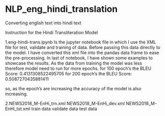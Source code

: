 # NLP_eng_hindi_translation
Converting english text into hindi text

Instruction for the Hindi Transliteration Model

1.eng-hindi-trans.ipynb
	Is the jupyter notebook file in which I use the XML file for test, validate and training of data.
Before passing this data directly to the model. I have converted this xml file into the pandas data frame to ease the pre-processing.
In last of notebook, I have shown some examples to showcase the results.
As the data from training the model was less therefore model need to run for more epochs.
for 100 epoch’s the BLEU Score: 0.4131308522495705
for 200 epoch’s the BLEU Score: 0.5087270435881411

so, as the epoch’s are increasing the accuracy of the model is also increasing.


2.NEWS2018_M-EnHi_trn.xml 	NEWS2018_M-EnHi_dev.xml  	NEWS2018_M-EnHi_tst.xml 
	train data 		validate data			test data

